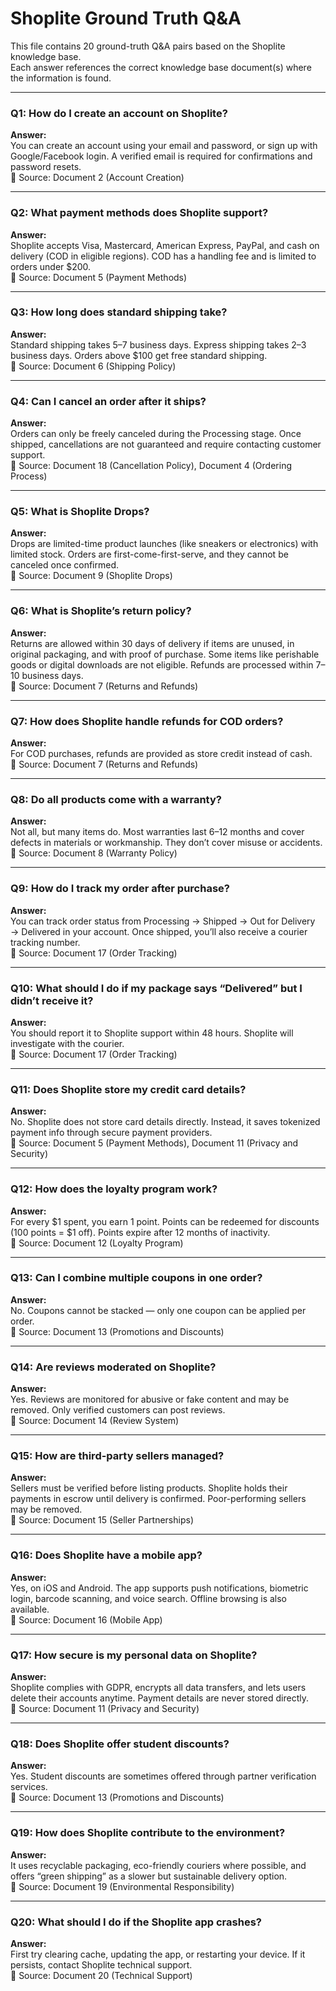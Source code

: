 # Shoplite Ground Truth Q&A

This file contains 20 ground-truth Q&A pairs based on the Shoplite knowledge base.  
Each answer references the correct knowledge base document(s) where the information is found.

---

### Q1: How do I create an account on Shoplite?
**Answer:**  
You can create an account using your email and password, or sign up with Google/Facebook login. A verified email is required for confirmations and password resets.  
📖 Source: Document 2 (Account Creation)

---

### Q2: What payment methods does Shoplite support?
**Answer:**  
Shoplite accepts Visa, Mastercard, American Express, PayPal, and cash on delivery (COD in eligible regions). COD has a handling fee and is limited to orders under $200.  
📖 Source: Document 5 (Payment Methods)

---

### Q3: How long does standard shipping take?
**Answer:**  
Standard shipping takes 5–7 business days. Express shipping takes 2–3 business days. Orders above $100 get free standard shipping.  
📖 Source: Document 6 (Shipping Policy)

---

### Q4: Can I cancel an order after it ships?
**Answer:**  
Orders can only be freely canceled during the Processing stage. Once shipped, cancellations are not guaranteed and require contacting customer support.  
📖 Source: Document 18 (Cancellation Policy), Document 4 (Ordering Process)

---

### Q5: What is Shoplite Drops?
**Answer:**  
Drops are limited-time product launches (like sneakers or electronics) with limited stock. Orders are first-come-first-serve, and they cannot be canceled once confirmed.  
📖 Source: Document 9 (Shoplite Drops)

---

### Q6: What is Shoplite’s return policy?
**Answer:**  
Returns are allowed within 30 days of delivery if items are unused, in original packaging, and with proof of purchase. Some items like perishable goods or digital downloads are not eligible. Refunds are processed within 7–10 business days.  
📖 Source: Document 7 (Returns and Refunds)

---

### Q7: How does Shoplite handle refunds for COD orders?
**Answer:**  
For COD purchases, refunds are provided as store credit instead of cash.  
📖 Source: Document 7 (Returns and Refunds)

---

### Q8: Do all products come with a warranty?
**Answer:**  
Not all, but many items do. Most warranties last 6–12 months and cover defects in materials or workmanship. They don’t cover misuse or accidents.  
📖 Source: Document 8 (Warranty Policy)

---

### Q9: How do I track my order after purchase?
**Answer:**  
You can track order status from Processing → Shipped → Out for Delivery → Delivered in your account. Once shipped, you’ll also receive a courier tracking number.  
📖 Source: Document 17 (Order Tracking)

---

### Q10: What should I do if my package says “Delivered” but I didn’t receive it?
**Answer:**  
You should report it to Shoplite support within 48 hours. Shoplite will investigate with the courier.  
📖 Source: Document 17 (Order Tracking)

---

### Q11: Does Shoplite store my credit card details?
**Answer:**  
No. Shoplite does not store card details directly. Instead, it saves tokenized payment info through secure payment providers.  
📖 Source: Document 5 (Payment Methods), Document 11 (Privacy and Security)

---

### Q12: How does the loyalty program work?
**Answer:**  
For every $1 spent, you earn 1 point. Points can be redeemed for discounts (100 points = $1 off). Points expire after 12 months of inactivity.  
📖 Source: Document 12 (Loyalty Program)

---

### Q13: Can I combine multiple coupons in one order?
**Answer:**  
No. Coupons cannot be stacked — only one coupon can be applied per order.  
📖 Source: Document 13 (Promotions and Discounts)

---

### Q14: Are reviews moderated on Shoplite?
**Answer:**  
Yes. Reviews are monitored for abusive or fake content and may be removed. Only verified customers can post reviews.  
📖 Source: Document 14 (Review System)

---

### Q15: How are third-party sellers managed?
**Answer:**  
Sellers must be verified before listing products. Shoplite holds their payments in escrow until delivery is confirmed. Poor-performing sellers may be removed.  
📖 Source: Document 15 (Seller Partnerships)

---

### Q16: Does Shoplite have a mobile app?
**Answer:**  
Yes, on iOS and Android. The app supports push notifications, biometric login, barcode scanning, and voice search. Offline browsing is also available.  
📖 Source: Document 16 (Mobile App)

---

### Q17: How secure is my personal data on Shoplite?
**Answer:**  
Shoplite complies with GDPR, encrypts all data transfers, and lets users delete their accounts anytime. Payment details are never stored directly.  
📖 Source: Document 11 (Privacy and Security)

---

### Q18: Does Shoplite offer student discounts?
**Answer:**  
Yes. Student discounts are sometimes offered through partner verification services.  
📖 Source: Document 13 (Promotions and Discounts)

---

### Q19: How does Shoplite contribute to the environment?
**Answer:**  
It uses recyclable packaging, eco-friendly couriers where possible, and offers “green shipping” as a slower but sustainable delivery option.  
📖 Source: Document 19 (Environmental Responsibility)

---

### Q20: What should I do if the Shoplite app crashes?
**Answer:**  
First try clearing cache, updating the app, or restarting your device. If it persists, contact Shoplite technical support.  
📖 Source: Document 20 (Technical Support)
